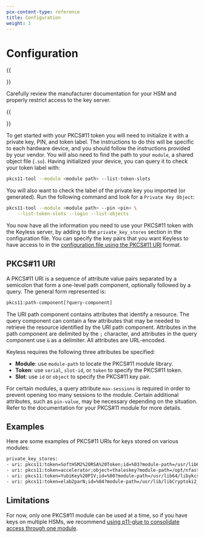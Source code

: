```yaml
---
pcx-content-type: reference
title: Configuration
weight: 1
---
```


# Configuration

{{<Aside type="warning' header='Important">}}

Carefully review the manufacturer documentation for your HSM and properly restrict access to the key server.

{{</Aside>}}

To get started with your PKCS#11 token you will need to initialize it with a private key, PIN, and token label. The instructions to do this will be specific to each hardware device, and you should follow the instructions provided by your vendor. You will also need to find the path to your `module`, a shared object file (`.so`). Having initialized your device, you can query it to check your token label with:

```bash
pkcs11-tool --module <module path> --list-token-slots
```

You will also want to check the label of the private key you imported (or generated). Run the following command and look for a `Private Key Object`:

```bash
pkcs11-tool --module <module path> --pin <pin> \
    --list-token-slots --login --list-objects
```

You now have all the information you need to use your PKCS#11 token with the Keyless server, by adding to the `private_key_stores` section in the configuration file. You can specify the key pairs that you want Keyless to have access to in the [configuration file using the PKCS#11 URI](https://tools.ietf.org/html/rfc7512) format.

## PKCS#11 URI

A PKCS#11 URI is a sequence of attribute value pairs separated by a semicolon that form a one-level path component, optionally followed by a query. The general form represented is:

```txt
pkcs11:path-component[?query-component]
```

The URI path component contains attributes that identify a resource. The query component can contain a few attributes that may be needed to retrieve the resource identified by the URI path component. Attributes in the path component are delimited by the `;` character, and attributes in the query component use `&` as a delimiter. All attributes are URL-encoded.

Keyless requires the following three attributes be specified:

*   **Module**: use `module-path` to locate the PKCS#11 module library.
*   **Token**:  use `serial`, `slot-id`, or `token` to specify the PKCS#11 token.
*   **Slot**:   use `id` or `object` to specify the PKCS#11 key pair.

For certain modules, a query attribute `max-sessions` is required in order to prevent opening too many sessions to the module. Certain additional attributes, such as `pin-value`, may be necessary depending on the situation. Refer to the documentation for your PKCS#11 module for more details.

## Examples

Here are some examples of PKCS#11 URIs for keys stored on various modules:

```txt
private_key_stores:
- uri: pkcs11:token=SoftHSM2%20RSA%20Token;id=%03?module-path=/usr/lib64/libsofthsm2.so&pin-value=1234
- uri: pkcs11:token=accelerator;object=thaleskey?module-path=/opt/nfast/toolkits/pkcs11/libcknfast.so
- uri: pkcs11:token=YubiKey%20PIV;id=%00?module-path=/usr/lib64/libykcs11.so&pin-value=123456&max-sessions=1
- uri: pkcs11:token=elab2parN;id=%04?module-path=/usr/lib/libCryptoki2_64.so&pin-value=crypto1
```

## Limitations

For now, only one PKCS#11 module can be used at a time, so if you have keys on multiple HSMs, we recommend [using p11-glue to consolidate access through one module](https://p11-glue.github.io/p11-glue/).
